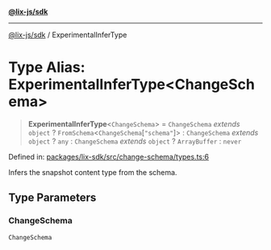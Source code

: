 [**@lix-js/sdk**](../README.md)

***

[@lix-js/sdk](../globals.md) / ExperimentalInferType

# Type Alias: ExperimentalInferType\<ChangeSchema\>

> **ExperimentalInferType**\<`ChangeSchema`\> = `ChangeSchema` *extends* `object` ? `FromSchema`\<`ChangeSchema`\[`"schema"`\]\> : `ChangeSchema` *extends* `object` ? `any` : `ChangeSchema` *extends* `object` ? `ArrayBuffer` : `never`

Defined in: [packages/lix-sdk/src/change-schema/types.ts:6](https://github.com/opral/monorepo/blob/f4435d280cb682cf73d4f843d615781e28b8d0ec/packages/lix-sdk/src/change-schema/types.ts#L6)

Infers the snapshot content type from the schema.

## Type Parameters

### ChangeSchema

`ChangeSchema`
